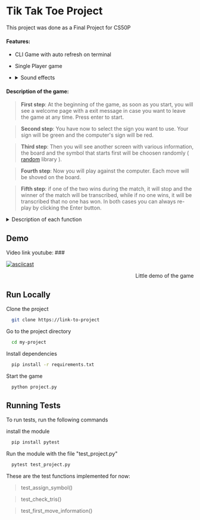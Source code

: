 # Tik Tak Toe Project

This project was done as a Final Project for CS50P

#### Features:
- CLI Game with auto refresh on terminal
- Single Player game
- <details>
  <summary>Sound effects</summary>
  
  There are some issues with sound effects in different machines, __Sound effects not supported on WSL.__

  - Windows: :white_check_mark:
  
  - WSL: :x:
  
  - Linux: :interrobang: ( Not tested yet ) 
  </details>

#### Description of the game:

> __First step__:  At the beginning of the game, as soon as you start, you will see a welcome page with a exit message in case you want to leave the game at any time. Press enter to start.

> __Second step__:  You have now to select the sign you want to use. Your sign will be green and the computer's sign will be red.

> __Third step__: Then you will see another screen with various information, the board and the symbol that starts first will be choosen randomly ( [random](https://docs.python.org/3/library/random.html) library ).

> __Fourth step__: Now you will play against the computer. Each move will be shoved on the board.

> __Fifth step__: if one of the two wins during the match, it will stop and the winner of the match will be transcribed, while if no one wins, it will be transcribed that no one has won. In both cases you can always re-play by clicking the Enter button.

<details><summary>Description of each function</summary>
<p>

  ##### Classes:
- ```Sounds``` > In this class there are 4 functions ( ```opening()```, ```game_over()```, ```win()```, ```typing``` ) and each of these functions, when called activates a sound effect.
  
- ```Player``` > This class contains everything about the player, and also a function ( ```movement()``` ) that manages the player's movement around the board.
  
- ```Bot``` > This class contains everything about the bot, and inside there is a function ( ```movement()``` ) that manages the movement of the bot around the board.

##### Functions:
- ```game()``` > This function is the main part for the game, in this function there are all the functions that are needed for the game and in addition everything related to the moment of the game is performed
  
- ```first_move_information()``` > This function checks for who moves first and then writes it down as information as soon as you start the game.
  
- ```check_first_move()``` > This function checks for who moves first and based on who moves first, the class is called so as to have its move executed, returning the symbol of who moved.
  
- ```movement_bot_message()``` > This function is called only if it's the bot's turn to move, and is called after the bot makes the move so as to be able to transcribe the position chosen by the bot, accompanied by an animation and a sound effect.
  
- ```check_tris()``` > In this function the whole check is performed if one of the two wins, returning the string with the symbol of the winner, red if it is from the bot or green if the player wins.
  
- ```assign_symbol()``` > This function assigns the symbol to each player, if the player chooses X the bot is assigned O, and vice versa, returning a dictionary with the symbol of the player and the bot.
  
- ```board()``` > This function prints the whole table placing the various symbols chosen in their positions.
 
- ```choose_symbol()``` > This function allows the player to choose the symbol, it will always be the player who chooses the symbol first.
  
- ```main()``` > This function is the first to be called and executed when the program starts, this function prints the welcome message and to start the game just press the Enter key.
  
</p>
</details>

</p>
</details>

## Demo

Video link youtube: ###

[![asciicast](https://asciinema.org/a/1mpvEY3OCAQdQCA1AUBklk0iI.svg)](https://asciinema.org/a/1mpvEY3OCAQdQCA1AUBklk0iI)
<div dir="rtl">
Little demo of the game
</div>

## Run Locally

Clone the project

```bash
  git clone https://link-to-project
```

Go to the project directory

```bash
  cd my-project
```

Install dependencies

```bash
  pip install -r requirements.txt
```

Start the game

```bash
  python project.py
```


## Running Tests

To run tests, run the following commands

install the module
```bash
  pip install pytest
```

Run the module with the file "test_project.py"
```bash
  pytest test_project.py
```

These are the test functions implemented for now:
> test_assign_symbol()

> test_check_tris()

> test_first_move_information()
